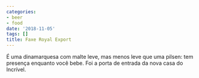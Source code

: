 ```yaml
---
categories:
- beer
- food
date: '2018-11-05'
tags: []
title: Faxe Royal Export
---
```


É uma dinamarquesa com malte leve, mas menos leve que uma pilsen: tem presença enquanto você bebe. Foi a porta de entrada da nova casa do Incrível.